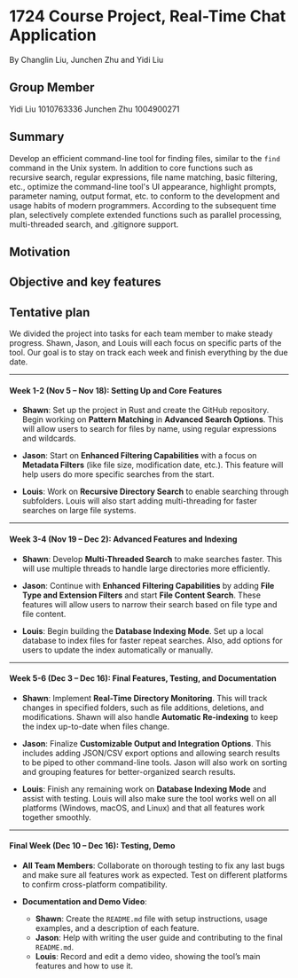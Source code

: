 # 1724 Course Project, Real-Time Chat Application

By Changlin Liu, Junchen Zhu and Yidi Liu

## Group Member
Yidi Liu 1010763336
Junchen Zhu 1004900271

## Summary

Develop an efficient command-line tool for finding files, similar to the `find` command in the Unix system. In addition to core functions such as recursive search, regular expressions, file name matching, basic filtering, etc., optimize the command-line tool's UI appearance, highlight prompts, parameter naming, output format, etc. to conform to the development and usage habits of modern programmers. According to the subsequent time plan, selectively complete extended functions such as parallel processing, multi-threaded search, and .gitignore support.

## Motivation


## Objective and key features


## Tentative plan

We divided the project into tasks for each team member to make steady progress. Shawn, Jason, and Louis will each focus on specific parts of the tool. Our goal is to stay on track each week and finish everything by the due date.

---
#### Week 1-2 (Nov 5 – Nov 18): Setting Up and Core Features

- **Shawn**: Set up the project in Rust and create the GitHub repository. Begin working on **Pattern Matching** in **Advanced Search Options**. This will allow users to search for files by name, using regular expressions and wildcards.
  
- **Jason**: Start on **Enhanced Filtering Capabilities** with a focus on **Metadata Filters** (like file size, modification date, etc.). This feature will help users do more specific searches from the start.

- **Louis**: Work on **Recursive Directory Search** to enable searching through subfolders. Louis will also start adding multi-threading for faster searches on large file systems.

---

#### Week 3-4 (Nov 19 – Dec 2): Advanced Features and Indexing

- **Shawn**: Develop **Multi-Threaded Search** to make searches faster. This will use multiple threads to handle large directories more efficiently.

- **Jason**: Continue with **Enhanced Filtering Capabilities** by adding **File Type and Extension Filters** and start **File Content Search**. These features will allow users to narrow their search based on file type and file content.

- **Louis**: Begin building the **Database Indexing Mode**. Set up a local database to index files for faster repeat searches. Also, add options for users to update the index automatically or manually.

---

#### Week 5-6 (Dec 3 – Dec 16): Final Features, Testing, and Documentation

- **Shawn**: Implement **Real-Time Directory Monitoring**. This will track changes in specified folders, such as file additions, deletions, and modifications. Shawn will also handle **Automatic Re-indexing** to keep the index up-to-date when files change.

- **Jason**: Finalize **Customizable Output and Integration Options**. This includes adding JSON/CSV export options and allowing search results to be piped to other command-line tools. Jason will also work on sorting and grouping features for better-organized search results.

- **Louis**: Finish any remaining work on **Database Indexing Mode** and assist with testing. Louis will also make sure the tool works well on all platforms (Windows, macOS, and Linux) and that all features work together smoothly.

---

#### Final Week (Dec 10 – Dec 16): Testing, Demo

- **All Team Members**: Collaborate on thorough testing to fix any last bugs and make sure all features work as expected. Test on different platforms to confirm cross-platform compatibility.

- **Documentation and Demo Video**:
   - **Shawn**: Create the `README.md` file with setup instructions, usage examples, and a description of each feature.
   - **Jason**: Help with writing the user guide and contributing to the final `README.md`.
   - **Louis**: Record and edit a demo video, showing the tool’s main features and how to use it.
